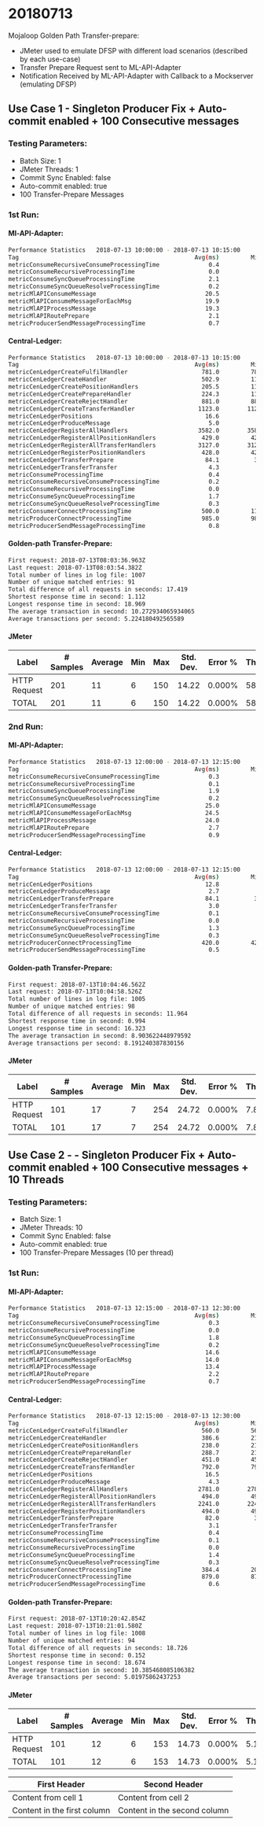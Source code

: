 # 20180713

Mojaloop Golden Path Transfer-prepare:
- JMeter used to emulate DFSP with different load scenarios (described by each use-case)
- Transfer Prepare Request sent to ML-API-Adapter
- Notification Received by ML-API-Adapter with Callback to a Mockserver (emulating DFSP)

## Use Case 1 - Singleton Producer Fix + Auto-commit enabled + 100 Consecutive messages

### Testing Parameters:
- Batch Size: 1
- JMeter Threads: 1
- Commit Sync Enabled: false
- Auto-commit enabled: true
- 100 Transfer-Prepare Messages

### 1st Run:

#### Ml-API-Adapter:
```bash
Performance Statistics   2018-07-13 10:00:00 - 2018-07-13 10:15:00
Tag                                                  Avg(ms)         Min         Max     Std Dev       Count
metricConsumeRecursiveConsumeProcessingTime              0.4           0           3         0.6         100
metricConsumeRecursiveProcessingTime                     0.0           0           1         0.1         131
metricConsumeSyncQueueProcessingTime                     2.1           1          12         1.5         101
metricConsumeSyncQueueResolveProcessingTime              0.2           0           1         0.4         101
metricMlAPIConsumeMessage                               20.5           8          83        15.8         101
metricMlAPIConsumeMessageForEachMsg                     19.9           8          82        15.7         101
metricMlAPIProcessMessage                               19.3           7          81        15.5         101
metricMlAPIRoutePrepare                                  2.1           1           7         0.9         100
metricProducerSendMessageProcessingTime                  0.7           0           5         0.8         100
```

#### Central-Ledger:
```bash
Performance Statistics   2018-07-13 10:00:00 - 2018-07-13 10:15:00
Tag                                                  Avg(ms)         Min         Max     Std Dev       Count
metricCenLedgerCreateFulfilHandler                     781.0         781         781         0.0           1
metricCenLedgerCreateHandler                           502.9         115        1123       383.5           7
metricCenLedgerCreatePositionHandlers                  205.5         115         296        90.5           2
metricCenLedgerCreatePrepareHandler                    224.3         119         339        90.1           3
metricCenLedgerCreateRejectHandler                     881.0         881         881         0.0           1
metricCenLedgerCreateTransferHandler                  1123.0        1123        1123         0.0           1
metricCenLedgerPositions                                16.6           7          71        11.5         101
metricCenLedgerProduceMessage                            5.0           0         987        56.5         303
metricCenLedgerRegisterAllHandlers                    3582.0        3582        3582         0.0           1
metricCenLedgerRegisterAllPositionHandlers             429.0         429         429         0.0           1
metricCenLedgerRegisterAllTransferHandlers            3127.0        3127        3127         0.0           1
metricCenLedgerRegisterPositionHandlers                428.0         428         428         0.0           1
metricCenLedgerTransferPrepare                          84.1          35        1115       107.1         101
metricCenLedgerTransferTransfer                          4.3           1          22         3.9         101
metricConsumeProcessingTime                              0.4           0           2         0.7           7
metricConsumeRecursiveConsumeProcessingTime              0.2           0           3         0.4         303
metricConsumeRecursiveProcessingTime                     0.0           0           1         0.1         609
metricConsumeSyncQueueProcessingTime                     1.7           0          17         1.9         303
metricConsumeSyncQueueResolveProcessingTime              0.3           0           2         0.5         303
metricConsumerConnectProcessingTime                    500.0         113        1122       384.0           7
metricProducerConnectProcessingTime                    985.0         985         985         0.0           1
metricProducerSendMessageProcessingTime                  0.8           0          18         1.5         303
```
#### Golden-path Transfer-Prepare:
```bash
First request: 2018-07-13T08:03:36.963Z
Last request: 2018-07-13T08:03:54.382Z
Total number of lines in log file: 1007
Number of unique matched entries: 91
Total difference of all requests in seconds: 17.419
Shortest response time in second: 1.112
Longest response time in second: 18.969
The average transaction in second: 10.272934065934065
Average transactions per second: 5.224180492565589
```

#### JMeter
| Label | # Samples | Average | Min | Max | Std. Dev. | Error % | Throughput | Received KB/sec | Sent KB/sec | Avg. Bytes |
| ------------- | ------------- | ------------- | ------------- | ------------- | ------------- | ------------- | ------------- | ------------- | ------------- | ------------- |
| HTTP Request | 201 | 11 | 6 | 150 | 14.22 | 0.000% | 58.2/min | 0.12 | 1.27 | 130.0 |
| TOTAL | 201 | 11 | 6 | 150 | 14.22 | 0.000% | 58.2/min | 0.12 | 1.27 | 130.0 |


### 2nd Run:

#### Ml-API-Adapter:
```bash
Performance Statistics   2018-07-13 12:00:00 - 2018-07-13 12:15:00
Tag                                                  Avg(ms)         Min         Max     Std Dev       Count
metricConsumeRecursiveConsumeProcessingTime              0.3           0           1         0.5         100
metricConsumeRecursiveProcessingTime                     0.1           0           1         0.2         172
metricConsumeSyncQueueProcessingTime                     1.9           1           8         1.2         100
metricConsumeSyncQueueResolveProcessingTime              0.2           0           1         0.4         100
metricMlAPIConsumeMessage                               25.0           6         172        28.7         100
metricMlAPIConsumeMessageForEachMsg                     24.5           6         172        28.6         100
metricMlAPIProcessMessage                               24.0           6         170        28.4         100
metricMlAPIRoutePrepare                                  2.7           1          11         1.7         100
metricProducerSendMessageProcessingTime                  0.9           0           4         0.8         100
```

#### Central-Ledger:
```bash
Performance Statistics   2018-07-13 12:00:00 - 2018-07-13 12:15:00
Tag                                                  Avg(ms)         Min         Max     Std Dev       Count
metricCenLedgerPositions                                12.8           6          95         9.6         101
metricCenLedgerProduceMessage                            2.7           0         423        24.2         303
metricCenLedgerTransferPrepare                          84.1          33        1059       135.4         101
metricCenLedgerTransferTransfer                          3.0           1          14         1.8         101
metricConsumeRecursiveConsumeProcessingTime              0.1           0           3         0.4         303
metricConsumeRecursiveProcessingTime                     0.0           0           1         0.2        1860
metricConsumeSyncQueueProcessingTime                     1.3           0           7         0.8         303
metricConsumeSyncQueueResolveProcessingTime              0.3           0           2         0.5         303
metricProducerConnectProcessingTime                    420.0         420         420         0.0           1
metricProducerSendMessageProcessingTime                  0.5           0           4         0.8         303
```
#### Golden-path Transfer-Prepare:
```bash
First request: 2018-07-13T10:04:46.562Z
Last request: 2018-07-13T10:04:58.526Z
Total number of lines in log file: 1005
Number of unique matched entries: 98
Total difference of all requests in seconds: 11.964
Shortest response time in second: 0.994
Longest response time in second: 16.323
The average transaction in second: 8.903622448979592
Average transactions per second: 8.191240387830156
```

#### JMeter
| Label | # Samples | Average | Min | Max | Std. Dev. | Error % | Throughput | Received KB/sec | Sent KB/sec | Avg. Bytes |
| ------------- | ------------- | ------------- | ------------- | ------------- | ------------- | ------------- | ------------- | ------------- | ------------- | ------------- |
| HTTP Request | 101 | 17 | 7 | 254 | 24.72 | 0.000% | 7.8/sec | 0.99 | 10.15 | 130.0 |
| TOTAL | 101 | 17 | 7 | 254 | 24.72 | 0.000% | 7.8/sec | 0.99 | 10.15 | 130.0 |


## Use Case 2 - - Singleton Producer Fix + Auto-commit enabled + 100 Consecutive messages + 10 Threads

### Testing Parameters:
- Batch Size: 1
- JMeter Threads: 10
- Commit Sync Enabled: false
- Auto-commit enabled: true
- 100 Transfer-Prepare Messages (10 per thread)

### 1st Run:

#### Ml-API-Adapter:
```bash
Performance Statistics   2018-07-13 12:15:00 - 2018-07-13 12:30:00
Tag                                                  Avg(ms)         Min         Max     Std Dev       Count
metricConsumeRecursiveConsumeProcessingTime              0.3           0           2         0.5         100
metricConsumeRecursiveProcessingTime                     0.0           0           1         0.1         128
metricConsumeSyncQueueProcessingTime                     1.8           1           7         1.0         101
metricConsumeSyncQueueResolveProcessingTime              0.2           0           2         0.5         101
metricMlAPIConsumeMessage                               14.6           6          93        11.8         101
metricMlAPIConsumeMessageForEachMsg                     14.0           6          93        11.7         101
metricMlAPIProcessMessage                               13.4           6          92        11.6         101
metricMlAPIRoutePrepare                                  2.2           1           6         1.0         100
metricProducerSendMessageProcessingTime                  0.7           0           2         0.6         100
```

#### Central-Ledger:
```bash
Performance Statistics   2018-07-13 12:15:00 - 2018-07-13 12:30:00
Tag                                                  Avg(ms)         Min         Max     Std Dev       Count
metricCenLedgerCreateFulfilHandler                     560.0         560         560         0.0           1
metricCenLedgerCreateHandler                           386.6         211         792       208.1           7
metricCenLedgerCreatePositionHandlers                  238.0         219         257        19.0           2
metricCenLedgerCreatePrepareHandler                    288.7         212         436       104.2           3
metricCenLedgerCreateRejectHandler                     451.0         451         451         0.0           1
metricCenLedgerCreateTransferHandler                   792.0         792         792         0.0           1
metricCenLedgerPositions                                16.5           7          91        15.7         101
metricCenLedgerProduceMessage                            4.3           0         881        50.5         303
metricCenLedgerRegisterAllHandlers                    2781.0        2781        2781         0.0           1
metricCenLedgerRegisterAllPositionHandlers             494.0         494         494         0.0           1
metricCenLedgerRegisterAllTransferHandlers            2241.0        2241        2241         0.0           1
metricCenLedgerRegisterPositionHandlers                494.0         494         494         0.0           1
metricCenLedgerTransferPrepare                          82.0          35        1008        96.8         101
metricCenLedgerTransferTransfer                          3.1           1          11         2.0         101
metricConsumeProcessingTime                              0.4           0           1         0.5           7
metricConsumeRecursiveConsumeProcessingTime              0.1           0           2         0.4         303
metricConsumeRecursiveProcessingTime                     0.0           0           1         0.2         536
metricConsumeSyncQueueProcessingTime                     1.4           0           8         1.1         303
metricConsumeSyncQueueResolveProcessingTime              0.3           0           8         0.7         303
metricConsumerConnectProcessingTime                    384.4         209         790       208.6           7
metricProducerConnectProcessingTime                    879.0         879         879         0.0           1
metricProducerSendMessageProcessingTime                  0.6           0           4         0.8         303
```
#### Golden-path Transfer-Prepare:
```bash
First request: 2018-07-13T10:20:42.854Z
Last request: 2018-07-13T10:21:01.580Z
Total number of lines in log file: 1008
Number of unique matched entries: 94
Total difference of all requests in seconds: 18.726
Shortest response time in second: 0.152
Longest response time in second: 18.674
The average transaction in second: 10.385468085106382
Average transactions per second: 5.01975862437253
```

#### JMeter
| Label | # Samples | Average | Min | Max | Std. Dev. | Error % | Throughput | Received KB/sec | Sent KB/sec | Avg. Bytes |
| --- | --- | --- | --- | --- | --- | --- | --- | --- | --- | --- |
| HTTP Request | 101 | 12 | 6 | 153 | 14.73 | 0.000% | 5.1/sec | 0.64 | 6.60 | 130.0 |
| TOTAL | 101 | 12 | 6 | 153 | 14.73 | 0.000% | 5.1/sec | 0.64 | 6.60 | 130.0 |

First Header | Second Header
------------ | -------------
Content from cell 1 | Content from cell 2
Content in the first column | Content in the second column